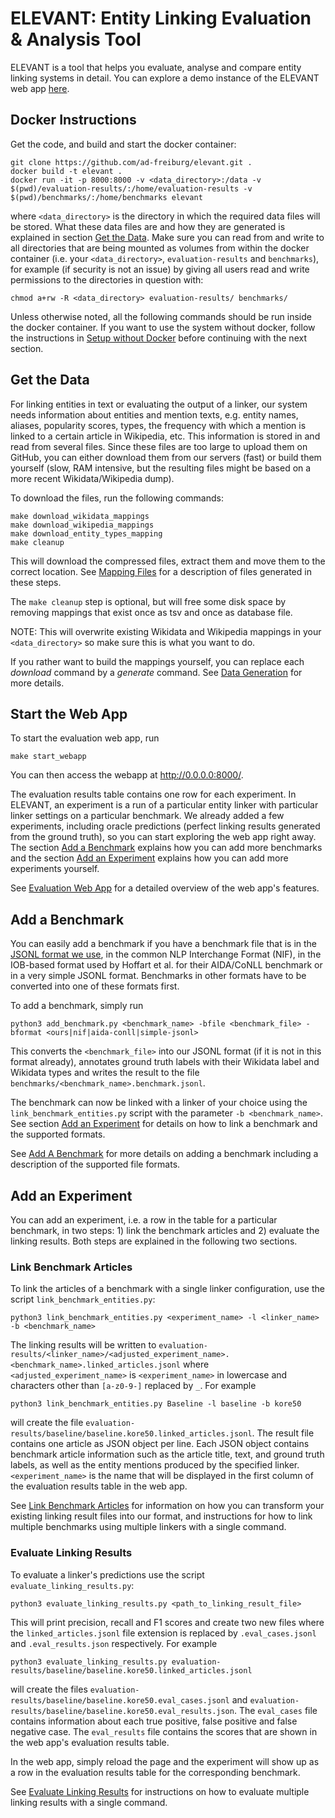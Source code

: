 # ELEVANT: Entity Linking Evaluation & Analysis Tool

ELEVANT is a tool that helps you evaluate, analyse and compare entity linking systems in detail. You can explore a
 demo instance of the ELEVANT web app [here](https://elevant.cs.uni-freiburg.de/).

## Docker Instructions
Get the code, and build and start the docker container:

    git clone https://github.com/ad-freiburg/elevant.git .
    docker build -t elevant .
    docker run -it -p 8000:8000 -v <data_directory>:/data -v $(pwd)/evaluation-results/:/home/evaluation-results -v $(pwd)/benchmarks/:/home/benchmarks elevant

where `<data_directory>` is the directory in which the required data files will be stored. What these data files are
 and how they are generated is explained in section [Get the Data](#get-the-data). Make sure you can read from and
 write to all directories that are being mounted as volumes from within the docker container (i.e. your
 `<data_directory>`, `evaluation-results` and `benchmarks`), for example (if security is not an issue) by giving all
 users read and write permissions to the directories in question with:

    chmod a+rw -R <data_directory> evaluation-results/ benchmarks/


Unless otherwise noted, all the following commands should be run inside the docker container. If you want to use the
 system without docker, follow the instructions in [Setup without Docker](docs/setup_without_docker.md) before
 continuing with the next section.

## Get the Data
For linking entities in text or evaluating the output of a linker, our system needs information about entities and
 mention texts, e.g. entity names, aliases, popularity scores, types, the frequency with which a mention is linked
 to a certain article in Wikipedia, etc. This information is stored in and read from several files. Since these files
 are too large to upload them on GitHub, you can either download them from our servers (fast) or build them yourself
 (slow, RAM intensive, but the resulting files might be based on a more recent Wikidata/Wikipedia dump).

To download the files, run the following commands:

    make download_wikidata_mappings
    make download_wikipedia_mappings
    make download_entity_types_mapping
    make cleanup

This will download the compressed files, extract them and move them to the correct location. See
 [Mapping Files](docs/mapping_files.md) for a description of files generated in these steps.

The `make cleanup` step is optional, but will free some disk space by removing mappings that exist once as tsv and
 once as database file.

NOTE: This will overwrite existing Wikidata and Wikipedia mappings in your `<data_directory>` so make sure this is what 
 you want to do.

If you rather want to build the mappings yourself, you can replace each *download* command by a *generate* command. See
 [Data Generation](docs/data_generation.md) for more details.

## Start the Web App

To start the evaluation web app, run

    make start_webapp

You can then access the webapp at <http://0.0.0.0:8000/>.

The evaluation results table contains one row for each experiment. In ELEVANT, an experiment is a run of a
 particular entity linker with particular linker settings on a particular benchmark. We already added a few experiments,
 including oracle predictions (perfect linking results generated from the ground truth), so you can start exploring
 the web app right away. The section [Add a Benchmark](#add-a-benchmark) explains how you can add more benchmarks
 and the section [Add an Experiment](#add-an-experiment) explains how you can add more experiments yourself.

See [Evaluation Web App](docs/evaluation_webapp.md) for a detailed overview of the web app's features.

## Add a Benchmark

You can easily add a benchmark if you have a benchmark file that is in the
 [JSONL format we use](docs/our_jsonl_format.md), in the common NLP Interchange Format (NIF), in the IOB-based format
 used by Hoffart et al. for their AIDA/CoNLL benchmark or in a very simple JSONL format. Benchmarks in other formats
 have to be converted into one of these formats first.

To add a benchmark, simply run

    python3 add_benchmark.py <benchmark_name> -bfile <benchmark_file> -bformat <ours|nif|aida-conll|simple-jsonl>

This converts the `<benchmark_file>` into our JSONL format (if it is not in this format already), annotates ground
 truth labels with their Wikidata label and Wikidata types and writes the result to the file
 `benchmarks/<benchmark_name>.benchmark.jsonl`.

The benchmark can now be linked with a linker of your choice using the `link_benchmark_entities.py` script with the
 parameter `-b <benchmark_name>`. See section [Add an Experiment](#add-an-experiment) for details on how to link a
 benchmark and the supported formats.

See [Add A Benchmark](docs/add_benchmark.md) for more details on adding a benchmark including a description of the
 supported file formats.
 
## Add an Experiment

You can add an experiment, i.e. a row in the table for a particular benchmark, in two steps: 1) link the benchmark
 articles and 2) evaluate the linking results. Both steps are explained in the following two sections.

### Link Benchmark Articles
To link the articles of a benchmark with a single linker configuration, use the script `link_benchmark_entities.py`:

    python3 link_benchmark_entities.py <experiment_name> -l <linker_name> -b <benchmark_name>

The linking results will be written to
 `evaluation-results/<linker_name>/<adjusted_experiment_name>.<benchmark_name>.linked_articles.jsonl` where
 `<adjusted_experiment_name>` is `<experiment_name>` in lowercase and characters other than `[a-z0-9-]` replaced by
 `_`.
For example

    python3 link_benchmark_entities.py Baseline -l baseline -b kore50

will create the file `evaluation-results/baseline/baseline.kore50.linked_articles.jsonl`. The result file contains
 one article as JSON object per line. Each JSON object contains benchmark article information such as the article
 title, text, and ground truth labels, as well as the entity mentions produced by the specified linker.
 `<experiment_name>` is the name that will be displayed in the first column of the evaluation results table in the
 web app.

See [Link Benchmark Articles](docs/link_benchmark_articles.md) for information on how you can transform your existing
 linking result files into our format, and instructions for how to link multiple benchmarks using multiple linkers
 with a single command.

### Evaluate Linking Results

To evaluate a linker's predictions use the script `evaluate_linking_results.py`:

    python3 evaluate_linking_results.py <path_to_linking_result_file>

This will print precision, recall and F1 scores and create two new files where the `linked_articles.jsonl` file
 extension is replaced by `.eval_cases.jsonl` and `.eval_results.json` respectively. For example

    python3 evaluate_linking_results.py evaluation-results/baseline/baseline.kore50.linked_articles.jsonl

will create the files `evaluation-results/baseline/baseline.kore50.eval_cases.jsonl` and
`evaluation-results/baseline/baseline.kore50.eval_results.json`. The `eval_cases` file contains information about
 each true positive, false positive and false negative case. The `eval_results` file contains the scores that are shown
 in the web app's evaluation results table.

In the web app, simply reload the page and the experiment will show up as a row in the evaluation results table for
 the corresponding benchmark.

See [Evaluate Linking Results](docs/evaluate_linking_results.md) for instructions on how to evaluate multiple linking
 results with a single command.
